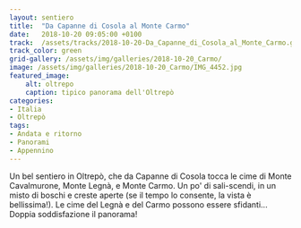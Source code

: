 ```yaml
---
layout: sentiero
title:  "Da Capanne di Cosola al Monte Carmo"
date:   2018-10-20 09:05:00 +0100
track:  /assets/tracks/2018-10-20-Da_Capanne_di_Cosola_al_Monte_Carmo.gpx
track_color: green
grid-gallery: /assets/img/galleries/2018-10-20_Carmo/
image: /assets/img/galleries/2018-10-20_Carmo/IMG_4452.jpg
featured_image:
    alt: oltrepo
    caption: tipico panorama dell'Oltrepò
categories:
- Italia
- Oltrepò
tags:
- Andata e ritorno
- Panorami
- Appennino
---
```


Un bel sentiero in Oltrepò, che da Capanne di Cosola tocca le cime di Monte Cavalmurone, Monte Legnà, e Monte Carmo. Un po' di sali-scendi, in un misto di boschi e creste aperte (se il tempo lo consente, la vista è bellissima!). 
Le cime del Legnà e del Carmo possono essere sfidanti... Doppia soddisfazione il panorama!